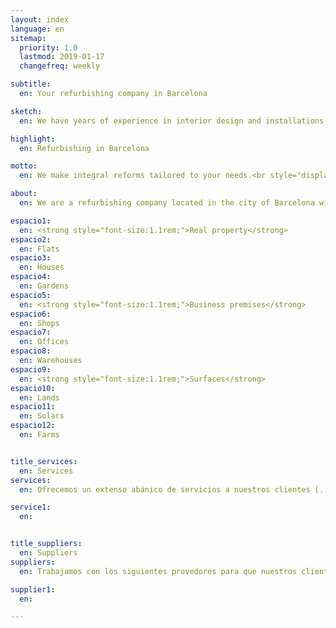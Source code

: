 ```yaml
---
layout: index
language: en
sitemap:
  priority: 1.0
  lastmod: 2019-01-17
  changefreq: weekly

subtitle:
  en: Your refurbishing company in Barcelona

sketch:
  en: We have years of experience in interior design and installations

highlight:
  en: Refurbishing in Barcelona

motto:
  en: We make integral reforms tailored to your needs.<br style="display:block !important;"/>Ask for your budget now!

about:
  en: We are a refurbishing company located in the city of Barcelona with more than 30 years of experience in the construction sector. Throughout this time we have <strong>renewed all types of spaces in the metropolitan area of Barcelona</strong>, from small reparations to the complete remodeling of large surfaces.<br/><br/>The evolution of constructions has stablished our way of working and our values; [...]. New Home Reformas offers the possibility of conditioning spaces of different kinds depending on the need of the customers.

espacio1:
  en: <strong style="font-size:1.1rem;">Real property</strong>
espacio2:
  en: Flats
espacio3:
  en: Houses
espacio4:
  en: Gardens
espacio5:
  en: <strong style="font-size:1.1rem;">Business premises</strong>
espacio6:
  en: Shops
espacio7:
  en: Offices
espacio8:
  en: Warehouses
espacio9:
  en: <strong style="font-size:1.1rem;">Surfaces</strong>
espacio10:
  en: Lands
espacio11:
  en: Solars
espacio12:
  en: Farms


title_services:
  en: Services
services:
  en: Ofrecemos un extenso abánico de servicios a nuestros clientes [...]

service1:
  en:


title_suppliers:
  en: Suppliers
suppliers:
  en: Trabajamos con los siguientes provedores para que nuestros clientes disfruten de la <strong>máxima calidad de los materiales en las reformas</strong>.

supplier1:
  en:

---
```

